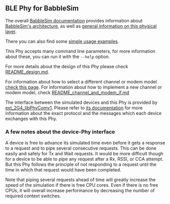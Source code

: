 ## BLE Phy for BabbleSim

The overall
[BabbleSim documentation](https://babblesim.github.io/)
provides information about
[BabbleSim's architecture](https://babblesim.github.io/architecture.html),
as well as
[general information on this physical layer](https://babblesim.github.io/2G4.html).

There you can also find some
[simple usage examples](https://babblesim.github.io/example_2g4.html).

This Phy accepts many command line parameters, for more information about these,
you can run it with the `--help` option.

For more details about the design of this Phy please check
[README_design.md](./README_design.md).

For information about how to select a different channel or modem model
[check this page](https://babblesim.github.io/2G4_select_ch_mo.html).
For information about how to implement a new channel or modem model,
check [README_channel_and_modem_if.md](README_channel_and_modem_if.md)

The interface between the simulated devices and this Phy is provided by
[ext_2G4_libPhyComv1](https://github.com/BabbleSim/ext_2G4_libPhyComv1).
Please refer to
[its documentation](https://github.com/BabbleSim/ext_2G4_libPhyComv1/blob/master/docs/README.md)
for more information about the exact protocol and the messages which each device
exchanges with this Phy.

### A few notes about the device-Phy interface
A device is free to advance its simulated time even before it gets
a response to a request and to pipe several consecutive requests.
This can be done easily and safely for Tx and Wait requests.
It would be more difficult though for a device to be able to
pipe any request after a Rx, RSSI, or CCA attempt.<br>
But this Phy follows the principle of not responding to a request until the
time in which that request would have been completed.

Note that piping several requests ahead of time will greatly increase the
speed of the simulation if there is free CPU cores.
Even if there is no free CPUs, it will overall increase performance by
decreasing the number of required context switches.
